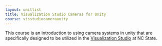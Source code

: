 ```yaml
---
layout: unitlist
title: Visualization Studio Cameras for Unity
course: visstudiocameraunity
---
```


This course is an introduction to using camera systems in unity that are specifically designed to be utilized in the [Visualization Studio](https://www.lib.ncsu.edu/spaces/visualization-studio) at NC State.